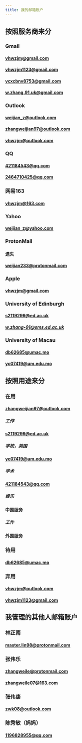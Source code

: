 ```yaml
---
title: 我的邮箱账户
---
```


## 按照服务商来分
### Gmail
#### vhwzjm@gmail.com
#### vhwzjm1123@gmail.com
#### vcxcbnv8753@gmail.com
#### w.zhang.91.uk@gmail.com
### Outlook
#### weijian_z@outlook.com
#### zhangweijian97@outlook.com
#### vhwzjm@outlook.com
### QQ
#### 421184543@qq.com
#### 2464710425@qq.com
### 网易163
#### vhwzjm@163.com
### Yahoo
#### weijian_z@yahoo.com
### ProtonMail
#### 遗失
#### weijian233@protonmail.com
### Apple
#### vhwzjm@gmail.com
### University of Edinburgh
#### s2119299@ed.ac.uk
##### w.zhang-91@sms.ed.ac.uk
### University of Macau
#### db62685@umac.mo
#### yc07419@um.edu.mo
## 按照用途来分
### 在用
#### zhangweijian97@outlook.com
##### 工作
#### s2119299@ed.ac.uk
##### 学校，英国
#### yc07419@um.edu.mo
##### 学术
#### 421184543@qq.com
##### 娱乐
#### 中国服务
##### 工作
#### 外国服务
### 待用
#### db62685@umac.mo
### 弃用
#### vhwzjm@outlook.com
#### vhwzjm1123@gmail.com
## 我管理的其他人邮箱账户
### 林正南
#### master.lin98@protonmail.com
### 张伟乐
#### zhangweile@protonmail.com
#### zhangweile07@163.com
### 张伟康
#### zwk08@outlook.com
### 陈秀敏（妈妈）
#### 1196828955@qq.com
